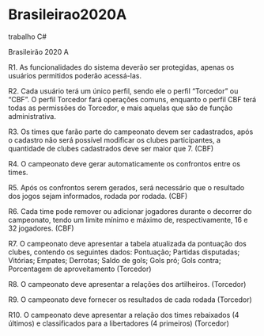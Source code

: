 # Brasileirao2020A
trabalho C#

Brasileirão 2020 A

R1. As funcionalidades do sistema deverão ser protegidas, apenas os
usuários permitidos poderão acessá-las.

R2. Cada usuário terá um único perfil, sendo ele o perfil “Torcedor” ou
“CBF”. O perfil Torcedor fará operações comuns, enquanto o perfil CBF
terá todas as permissões do Torcedor, e mais aquelas que são de função
administrativa.

R3. Os times que farão parte do campeonato devem ser cadastrados, após o
cadastro não será possível modificar os clubes participantes, a quantidade
de clubes cadastrados deve ser maior que 7. (CBF)

R4. O campeonato deve gerar automaticamente os confrontos entre os
times.

R5. Após os confrontos serem gerados, será necessário que o resultado dos
jogos sejam informados, rodada por rodada. (CBF)

R6. Cada time pode remover ou adicionar jogadores durante o decorrer do
campeonato, tendo um limite mínimo e máximo de, respectivamente, 16 e
32 jogadores. (CBF)

R7. O campeonato deve apresentar a tabela atualizada da pontuação dos
clubes, contendo os seguintes dados: Pontuação; Partidas disputadas;
Vitórias; Empates; Derrotas; Saldo de gols; Gols pró; Gols contra;
Porcentagem de aproveitamento (Torcedor)

R8. O campeonato deve apresentar a relações dos artilheiros. (Torcedor)

R9. O campeonato deve fornecer os resultados de cada rodada (Torcedor)

R10. O campeonato deve apresentar a relação dos times rebaixados (4
últimos) e classificados para a libertadores (4 primeiros) (Torcedor)

